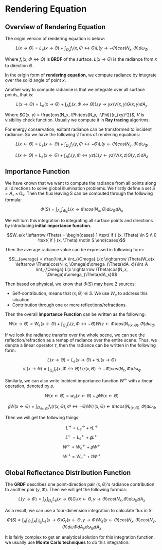 # Rendering Equation

## Overview of Rendering Equation

The origin version of rendering equation is below:  

$$L(x \rightarrow \Theta) = L_e(x \rightarrow \Theta) + \int_{\Omega_x} f_r(x, \Phi \leftrightarrow \Theta) L(y \rightarrow -\Phi) cos(N_x, \Phi)d \omega_{\Phi}$$

Where $f_r(x, \Phi \leftrightarrow \Theta)$ is **BRDF** of the surface. $L(x \rightarrow \Theta)$ is the radiance from $x$ to direction $\Theta$.  

In the origin form of **rendering equation**, we compute radiance by integrate over the solid angle of point $x$.  

[](./pic/rendering_equation.png)

Another way to compute radiance is that we integrate over all surface points, that is:  

$$L(x \rightarrow \Theta) = L_e(x \rightarrow \Theta) + \int_A f_r(x, \Phi \leftrightarrow \Theta)L(y \rightarrow yx)V(x, y)G(x, y)dA_y$$

Where $G(x, y) = \frac{cos(N_x, \Phi)cos(N_y, -\Phi)}{r_{xy}^2}$, $V$ is visibility check function. Usually we compute it in **Ray tracing** algoritms.  

For energy conservation, exitant radiance can be transformed to incident radiance. So we have the following 2 forms of rendering equations:  

$$L(x \leftarrow \Theta) = L_e(x \leftarrow \Theta) + \int_{\Omega_y} f_r(y, \Phi \leftrightarrow -\Theta) L(y \leftarrow \Phi) cos(N_y, \Phi)d \omega_{\Phi}$$

$$L(x \leftarrow \Theta) = L_e(x \leftarrow \Theta) + \int_A f_r(y, \Phi \leftrightarrow yz)L(y \leftarrow yz)V(x, z)G(y, z)dA_z$$

## Importance Function

We have known that we want to compute the radiance from all points along all directions to solve global illumination problems. We firstly define a set $S = A_s \times \Omega_s$. Then the flux leaving S can be computed through the following formula:  

$$\Phi(S) = \int_{A_s}\int_{\Phi_s}L(x \rightarrow \Phi)cos(N_x, \Theta)d\omega_{\Theta}dA_x$$  

We will turn this integration to integrating all surface points and directions by introducing **initial importance function**.

$$W_e(x \leftarrow \Theta) = 
\begin{cases}
1 \text{   if } (x, \Theta) \in S \\
0 \text{   if } (x, \Theta) \notin S 
\end{cases}$$

Then the average radiance value can be expressed in following form:  

$$L_{average} = \frac{\int_A \int_{\Omega} L(x \rightarrow \Theta)W_e(x \leftarrow \Theta)cos(N_x, \Omega)d\omega_{\Theta}dA_x}{\int_A \int_{\Omega} L(x \rightarrow \Theta)cos(N_x, \Omega)d\omega_{\Theta}dA_x}$$

Then based on physical, we know that $\Phi(S)$ may have 2 sources:  

- Self-contribution, means that $(x, \Theta) \in S$. We use $W_e$ to address this situation.  
- Contribution through one or more reflections/refractions.

Then the overall **Importance Function** can be written as the following:  

$$W(x \rightarrow \Theta) = W_e(x \leftarrow \Theta) + \int_{\Omega_z}f_r(z, \Phi \leftrightarrow -\Theta)W(z \leftarrow \Phi)cos(N_{r(x, \Theta)}, \Phi)d \omega_{\Phi}$$  

If we look the radiance transfer over the whole scene, we can see the reflection/refraction as a remap of radiance over the entire scene. Thus, we denote a linear operator $\tau$, then the radiance can be written in the following form:  

$$L(x \rightarrow \Theta) = L_e(x \rightarrow \Theta) + \tau L(x \rightarrow \Theta)$$
$$\tau L(x \rightarrow \Theta) = \int_{\Omega_x}f_r(x, \Phi \leftrightarrow \Theta)L(r(x, \Theta) \rightarrow -\Phi) cos(N_x, \Phi)d\omega_{\Phi}$$

Similarly, we can also write incident importance function $W^{\leftarrow}$ with a linear operation, denoted by $\varrho$.

$$W(x \leftarrow \Theta) = w_e(x \leftarrow \Theta) + \varrho W(x \leftarrow \Theta)$$

$$\varrho W(x \leftarrow \Theta) = \int_{\Omega_{r(x, \Theta)}} f_r(r(x, \Theta), \Phi \leftrightarrow -\Theta)W(r(x, \Theta) \leftarrow \Phi) cos(N_{r(x, \Theta)}, \Phi) d \omega_{\Phi}$$

Then we will get the following things:  

$$L^{\rightarrow} = L_e^{\rightarrow} + \tau L^{\rightarrow}$$
$$L^{\leftarrow} = L_e^{\leftarrow} + \varrho L^{\leftarrow}$$
$$W^{\leftarrow} = W_e^{\leftarrow} + \varrho W^{\leftarrow}$$
$$W^{\rightarrow} = W_e^{\rightarrow} + \tau W^{\rightarrow}$$

## Global Reflectance Distribution Function

The **GRDF** describes one point-direction pair $(x, \Theta)$'s radiance contribution to another pair $(y, \Phi)$. Then we will get the following formula:  

$$L(y \rightarrow \Phi) = \int_{A}\int_{\Omega_x} L_e(x \rightarrow \Theta)G_r(x \leftarrow \Theta, y \rightarrow \Phi)cos(N_x, \Phi)d \omega_{\Theta}dA_x$$

As a result, we can use a four-dimension integration to calculate flux in $S$:  

$$\Phi(S) = \int_{A}\int_{\Omega_x}\int_{A}\int_{\Omega_y} L_e(x \rightarrow \Theta) G_r(x \leftarrow \Theta, y \rightarrow \Phi)W_e(y \leftarrow \Phi) cos(N_x, \Phi) cos(N_y, \Phi) d\omega{\Phi} dA_y d\omega_{\Theta} dA_x$$

It is fairly complex to get an analytical solution for this integration function, we usually use **Monte Carlo techniques** to do this integration.  